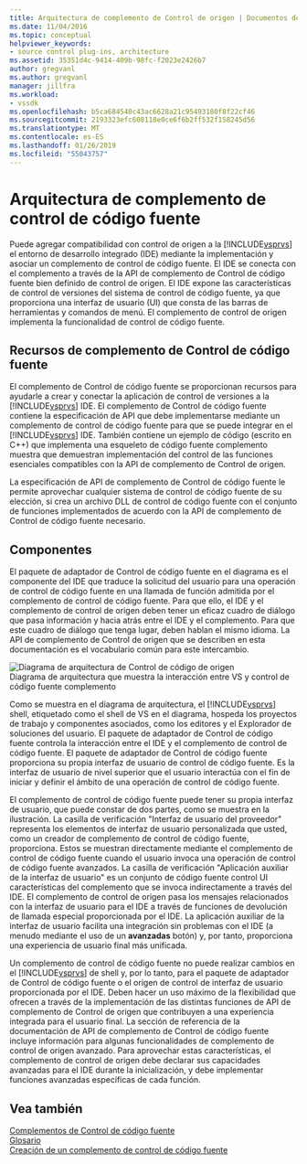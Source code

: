 ```yaml
---
title: Arquitectura de complemento de Control de origen | Documentos de Microsoft
ms.date: 11/04/2016
ms.topic: conceptual
helpviewer_keywords:
- source control plug-ins, architecture
ms.assetid: 35351d4c-9414-409b-98fc-f2023e2426b7
author: gregvanl
ms.author: gregvanl
manager: jillfra
ms.workload:
- vssdk
ms.openlocfilehash: b5ca684540c43ac6628a21c95493180f8f22cf46
ms.sourcegitcommit: 2193323efc608118e0ce6f6b2ff532f158245d56
ms.translationtype: MT
ms.contentlocale: es-ES
ms.lasthandoff: 01/26/2019
ms.locfileid: "55043757"
---
```

# <a name="source-control-plug-in-architecture"></a>Arquitectura de complemento de control de código fuente
Puede agregar compatibilidad con control de origen a la [!INCLUDE[vsprvs](../../code-quality/includes/vsprvs_md.md)] el entorno de desarrollo integrado (IDE) mediante la implementación y asociar un complemento de control de código fuente. El IDE se conecta con el complemento a través de la API de complemento de Control de código fuente bien definido de control de origen. El IDE expone las características de control de versiones del sistema de control de código fuente, ya que proporciona una interfaz de usuario (UI) que consta de las barras de herramientas y comandos de menú. El complemento de control de origen implementa la funcionalidad de control de código fuente.  
  
## <a name="source-control-plug-in-resources"></a>Recursos de complemento de Control de código fuente  
 El complemento de Control de código fuente se proporcionan recursos para ayudarle a crear y conectar la aplicación de control de versiones a la [!INCLUDE[vsprvs](../../code-quality/includes/vsprvs_md.md)] IDE. El complemento de Control de código fuente contiene la especificación de API que debe implementarse mediante un complemento de control de código fuente para que se puede integrar en el [!INCLUDE[vsprvs](../../code-quality/includes/vsprvs_md.md)] IDE. También contiene un ejemplo de código (escrito en C++) que implementa una esqueleto de código fuente complemento muestra que demuestran implementación del control de las funciones esenciales compatibles con la API de complemento de Control de origen.  
  
 La especificación de API de complemento de Control de código fuente le permite aprovechar cualquier sistema de control de código fuente de su elección, si crea un archivo DLL de control de código fuente con el conjunto de funciones implementados de acuerdo con la API de complemento de Control de código fuente necesario.  
  
## <a name="components"></a>Componentes  
 El paquete de adaptador de Control de código fuente en el diagrama es el componente del IDE que traduce la solicitud del usuario para una operación de control de código fuente en una llamada de función admitida por el complemento de control de código fuente. Para que ello, el IDE y el complemento de control de origen deben tener un eficaz cuadro de diálogo que pasa información y hacia atrás entre el IDE y el complemento. Para que este cuadro de diálogo que tenga lugar, deben hablan el mismo idioma. La API de complemento de Control de origen que se describen en esta documentación es el vocabulario común para este intercambio.  
  
 ![Diagrama de arquitectura de Control de código de origen](../../extensibility/internals/media/vs_sccsdk_plug_in_arch.gif "vs_sccsdk_plug_in_arch")  
Diagrama de arquitectura que muestra la interacción entre VS y control de código fuente complemento  
  
 Como se muestra en el diagrama de arquitectura, el [!INCLUDE[vsprvs](../../code-quality/includes/vsprvs_md.md)] shell, etiquetado como el shell de VS en el diagrama, hospeda los proyectos de trabajo y componentes asociados, como los editores y el Explorador de soluciones del usuario. El paquete de adaptador de Control de código fuente controla la interacción entre el IDE y el complemento de control de código fuente. El paquete de adaptador de Control de código fuente proporciona su propia interfaz de usuario de control de código fuente. Es la interfaz de usuario de nivel superior que el usuario interactúa con el fin de iniciar y definir el ámbito de una operación de control de código fuente.  
  
 El complemento de control de código fuente puede tener su propia interfaz de usuario, que puede constar de dos partes, como se muestra en la ilustración. La casilla de verificación "Interfaz de usuario del proveedor" representa los elementos de interfaz de usuario personalizada que usted, como un creador de complemento de control de código fuente, proporciona. Estos se muestran directamente mediante el complemento de control de código fuente cuando el usuario invoca una operación de control de código fuente avanzados. La casilla de verificación "Aplicación auxiliar de la interfaz de usuario" es un conjunto de código fuente control UI características del complemento que se invoca indirectamente a través del IDE. El complemento de control de origen pasa los mensajes relacionados con la interfaz de usuario para el IDE a través de funciones de devolución de llamada especial proporcionada por el IDE. La aplicación auxiliar de la interfaz de usuario facilita una integración sin problemas con el IDE (a menudo mediante el uso de un **avanzadas** botón) y, por tanto, proporciona una experiencia de usuario final más unificada.  
  
 Un complemento de control de código fuente no puede realizar cambios en el [!INCLUDE[vsprvs](../../code-quality/includes/vsprvs_md.md)] de shell y, por lo tanto, para el paquete de adaptador de Control de código fuente o el origen de control de interfaz de usuario proporcionada por el IDE. Deben hacer un uso máximo de la flexibilidad que ofrecen a través de la implementación de las distintas funciones de API de complemento de Control de origen que contribuyen a una experiencia integrada para el usuario final. La sección de referencia de la documentación de API de complemento de Control de código fuente incluye información para algunas funcionalidades de complemento de control de origen avanzado. Para aprovechar estas características, el complemento de control de origen debe declarar sus capacidades avanzadas para el IDE durante la inicialización, y debe implementar funciones avanzadas específicas de cada función.  
  
## <a name="see-also"></a>Vea también  
 [Complementos de Control de código fuente](../../extensibility/source-control-plug-ins.md)   
 [Glosario](../../extensibility/source-control-plug-in-glossary.md)   
 [Creación de un complemento de control de código fuente](../../extensibility/internals/creating-a-source-control-plug-in.md)